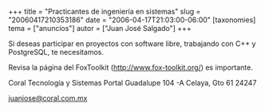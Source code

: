 +++
title = "Practicantes de ingeniería en sistemas"
slug = "20060417210353186"
date = "2006-04-17T21:03:00-06:00"
[taxonomies]
tema = ["anuncios"]
autor = ["Juan José Salgado"]
+++

Si deseas participar en proyectos con software libre, trabajando con C++
y PostgreSQL, te necesitamos.

Revisa la página del FoxToolkit
(<a href="http://www.fox-toolkit.org/">http://www.fox-toolkit.org/</a>)
es importante.

Coral Tecnología y Sistemas Portal Guadalupe 104 -A Celaya, Gto 61 24247

<juanjose@coral.com.mx>
